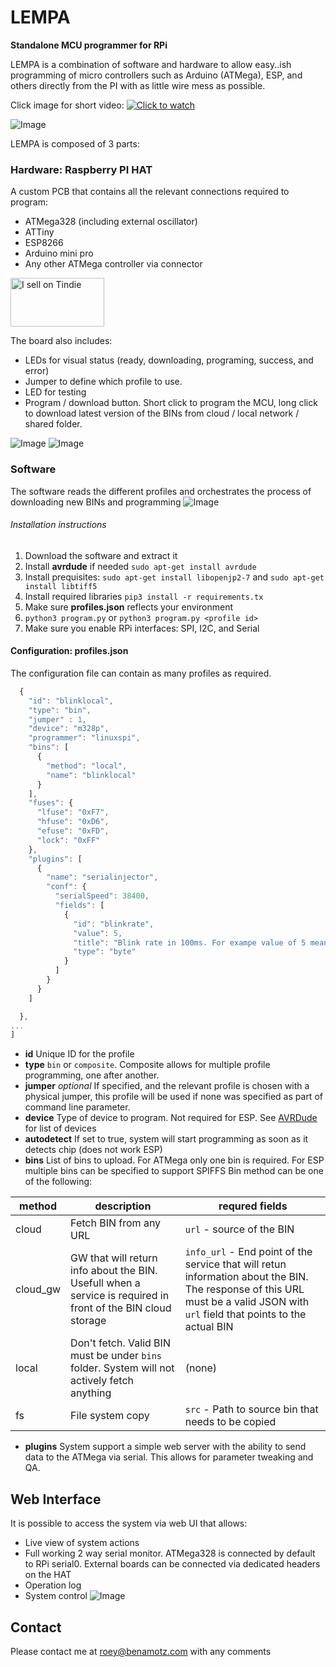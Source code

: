 # LEMPA
**Standalone MCU programmer for RPi**

LEMPA is a combination of software and hardware to allow easy..ish programming of micro controllers such as Arduino (ATMega), ESP, and others directly from the PI with as little wire mess as possible.

Click image for short video:
[![Click to watch](imgs/v41_3.jpeg)](https://www.youtube.com/watch?v=akKgeq9fPFQ)

![Image](imgs/zero_on.jpg)


LEMPA is composed of 3 parts:
### Hardware: Raspberry PI HAT
A custom PCB that contains all the relevant connections required to program:
* ATMega328 (including external oscillator)
* ATTiny
* ESP8266 
* Arduino mini pro
* Any other ATMega controller via connector

<a href="https://www.tindie.com/products/21205/"><img src="https://d2ss6ovg47m0r5.cloudfront.net/badges/tindie-mediums.png" alt="I sell on Tindie" width="150" height="78"></a>

The board also includes:
* LEDs for visual status (ready, downloading, programing, success, and error)
* Jumper to define which profile to use.
* LED for testing 
* Program / download button. Short click to program the MCU, long click to download latest version of the BINs from cloud / local network / shared folder.

![Image](imgs/v41_2d.jpg)
![Image](imgs/zero_2d.png)

### Software
The software reads the different profiles and orchestrates the process of downloading new BINs and programming 
![Image](imgs/states.png)
###### Installation instructions
1. Download the software and extract it
2. Install **avrdude** if needed `sudo apt-get install avrdude`
3. Install prequisites: `sudo apt-get install libopenjp2-7` and `sudo apt-get install libtiff5`
3. Install required libraries `pip3 install -r requirements.tx`
4. Make sure **profiles.json** reflects your environment
5. `python3 program.py` or `python3 program.py <profile id>`
6. Make sure you enable RPi interfaces: SPI, I2C, and Serial

#### Configuration: profiles.json
The configuration file can contain as many profiles as required.
```javascript
  {
    "id": "blinklocal",
    "type": "bin",
    "jumper" : 1,
    "device": "m328p",
    "programmer": "linuxspi",
    "bins": [
      {
        "method": "local",
        "name": "blinklocal"
      }
    ],
    "fuses": {
      "lfuse": "0xF7",
      "hfuse": "0xD6",
      "efuse": "0xFD",
      "lock": "0xFF"
    },
    "plugins": [
      {
        "name": "serialinjector",
        "conf": {
          "serialSpeed": 38400,
          "fields": [
            {
              "id": "blinkrate",
              "value": 5,
              "title": "Blink rate in 100ms. For exampe value of 5 means 500ms off, 500ms on",
              "type": "byte"
            }
          ]
        }
      }
    ]

  },
...
]
```
* **id** Unique ID for the profile 
* **type** `bin` or `composite`. Composite allows for multiple profile programming, one after another.
* **jumper** *optional* If specified, and the relevant profile is chosen with a physical jumper, this profile will be used if none was specified as part of command line parameter.
* **device** Type of device to program. Not required for ESP. See [AVRDude](https://www.nongnu.org/avrdude/user-manual/avrdude.html) for list of devices
* **autodetect** If set to true, system will start programming as soon as it detects chip (does not work ESP)
* **bins** List of bins to upload. For ATMega only one bin is required. For ESP multiple bins can be specified to support SPIFFS
Bin method can be one of the following:

|method|description|requred fields|
|------|-----------|--------------|
|cloud |Fetch BIN from any URL|`url` - source of the BIN|
|cloud_gw |GW that will return info about the BIN. Usefull when a service is required in front of the BIN cloud storage|`info_url` - End point of the service that will retun information about the BIN. The response of this URL must be a valid JSON with  `url` field that points to the actual BIN|
|local |Don't fetch. Valid BIN must be under `bins` folder. System will not actively fetch anything |(none)|
|fs |File system copy|`src` - Path to source bin that needs to be copied|


* **plugins** System support a simple web server with the ability to send data to the ATMega via serial. This allows for parameter tweaking and QA. 

## Web Interface
It is possible to access the system via web UI that allows:
* Live view of system actions
* Full working 2 way serial monitor. ATMega328 is connected by default to RPi serial0. External boards can be connected via dedicated headers on the HAT
* Operation log
* System control
 ![Image](imgs/web_ui.png)

## Contact
Please contact me at roey@benamotz.com with any comments
